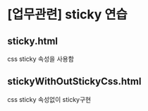 # [업무관련] sticky 연습
## sticky.html
css sticky 속성을 사용함

## stickyWithOutStickyCss.html
css sticky 속성없이 sticky구현
